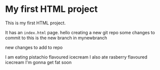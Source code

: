 # My first HTML project

This is my first HTML project.

It has an `index.html` page.
hello
creating a new git repo 
some changes to commit to 
this is the new branch in mynewbranch 

new changes to add to repo 

I am eating pistachio flavoured icecream 
I also ate rasberry flavoured icecream 
I'm gonna get fat soon 
